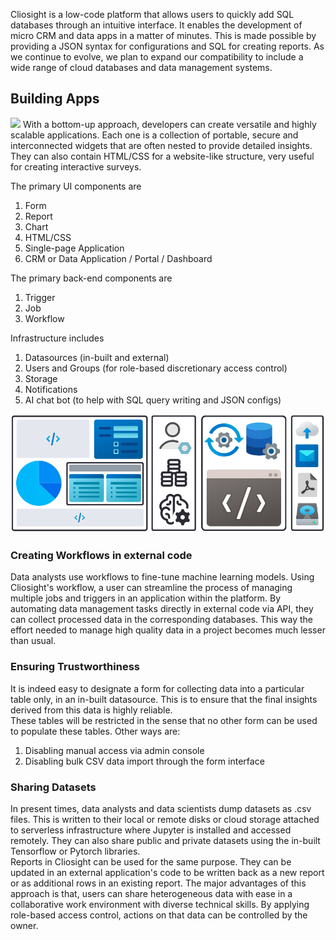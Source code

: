Cliosight is a low-code platform that allows users to quickly add SQL databases through an intuitive interface. It enables the development of micro CRM and data apps in a matter of minutes. This is made possible by providing a JSON syntax for configurations and SQL for creating reports. As we continue to evolve, we plan to expand our compatibility to include a wide range of cloud databases and data management systems.   

## Building Apps 
<img src="https://mir-s3-cdn-cf.behance.net/project_modules/max_1200/3393ab201764817.66f852ccea1b1.png" />
With a bottom-up approach, developers can create versatile and highly scalable applications. Each one is a collection of portable, secure and interconnected widgets that are often nested to provide detailed insights. They can also contain HTML/CSS for a website-like structure, very useful for creating interactive surveys.       
     
The primary UI components are      
1. Form          
2. Report
3. Chart      
4. HTML/CSS      
5. Single-page Application          
6. CRM or Data Application / Portal / Dashboard         
    
The primary back-end components are    
1. Trigger   
2. Job
3. Workflow
       
Infrastructure includes          
1. Datasources (in-built and external)      
2. Users and Groups (for role-based discretionary access control)      
3. Storage   
4. Notifications
5. AI chat bot (to help with SQL query writing and JSON configs)   

<img src="images/cliosight_app.png" />
      
### Creating Workflows in external code      
Data analysts use workflows to fine-tune machine learning models. Using Cliosight's workflow, a user can streamline the process of managing multiple jobs and triggers in an application within the platform. By automating data management tasks directly in external code via API, they can collect processed data in the corresponding databases. This way the effort needed to manage high quality data in a project becomes much lesser than usual.     
         
### Ensuring Trustworthiness
It is indeed easy to designate a form for collecting data into a particular table only, in an in-built datasource. This is to ensure that the final insights derived from this data is highly reliable.   
These tables will be restricted in the sense that no other form can be used to populate these tables. Other ways are:     
1. Disabling manual access via admin console      
2. Disabling bulk CSV data import through the form  interface     
         
### Sharing Datasets    
In present times, data analysts and data scientists dump datasets as .csv files. This is written to their local or remote disks or cloud storage attached to serverless infrastructure where Jupyter is installed and accessed remotely. They can also share public and private datasets using the in-built Tensorflow or Pytorch libraries.   
Reports in Cliosight can be used for the same purpose. They can be updated in an external application's code to be written back as a new report or as additional rows in an existing report. The major advantages of this approach is that, users can share heterogeneous data with ease in a collaborative work environment with diverse technical skills. By applying role-based access control, actions on that data can be controlled by the owner.    
    
